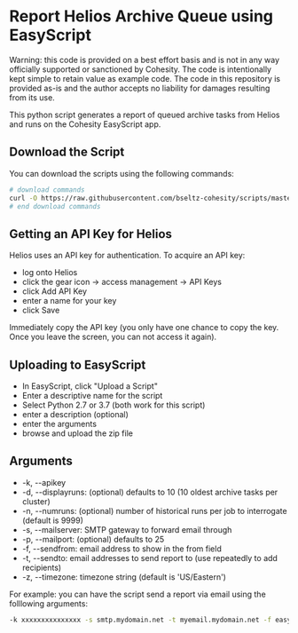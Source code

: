# Report Helios Archive Queue using EasyScript

Warning: this code is provided on a best effort basis and is not in any way officially supported or sanctioned by Cohesity. The code is intentionally kept simple to retain value as example code. The code in this repository is provided as-is and the author accepts no liability for damages resulting from its use.

This python script generates a report of queued archive tasks from Helios and runs on the Cohesity EasyScript app.

## Download the Script

You can download the scripts using the following commands:

```bash
# download commands
curl -O https://raw.githubusercontent.com/bseltz-cohesity/scripts/master/easyScript/heliosArchiveQueueReport/heliosArchiveQueueReport.zip
# end download commands
```

## Getting an API Key for Helios

Helios uses an API key for authentication. To acquire an API key:

* log onto Helios
* click the gear icon -> access management -> API Keys
* click Add API Key
* enter a name for your key
* click Save

Immediately copy the API key (you only have one chance to copy the key. Once you leave the screen, you can not access it again).

## Uploading to EasyScript

* In EasyScript, click "Upload a Script"
* Enter a descriptive name for the script
* Select Python 2.7 or 3.7 (both work for this script)
* enter a description (optional)
* enter the arguments
* browse and upload the zip file

## Arguments

* -k, --apikey
* -d, --displayruns: (optional) defaults to 10 (10 oldest archive tasks per cluster)
* -n, --numruns: (optional) number of historical runs per job to interrogate (default is 9999)
* -s, --mailserver: SMTP gateway to forward email through
* -p, --mailport: (optional) defaults to 25
* -f, --sendfrom: email address to show in the from field
* -t, --sendto: email addresses to send report to (use repeatedly to add recipients)
* -z, --timezone: timezone string (default is 'US/Eastern')

For example: you can have the script send a report via email using the folllowing arguments:

```bash
-k xxxxxxxxxxxxxxx -s smtp.mydomain.net -t myemail.mydomain.net -f easyscript.mydomain.net -z 'US/Central'
```
